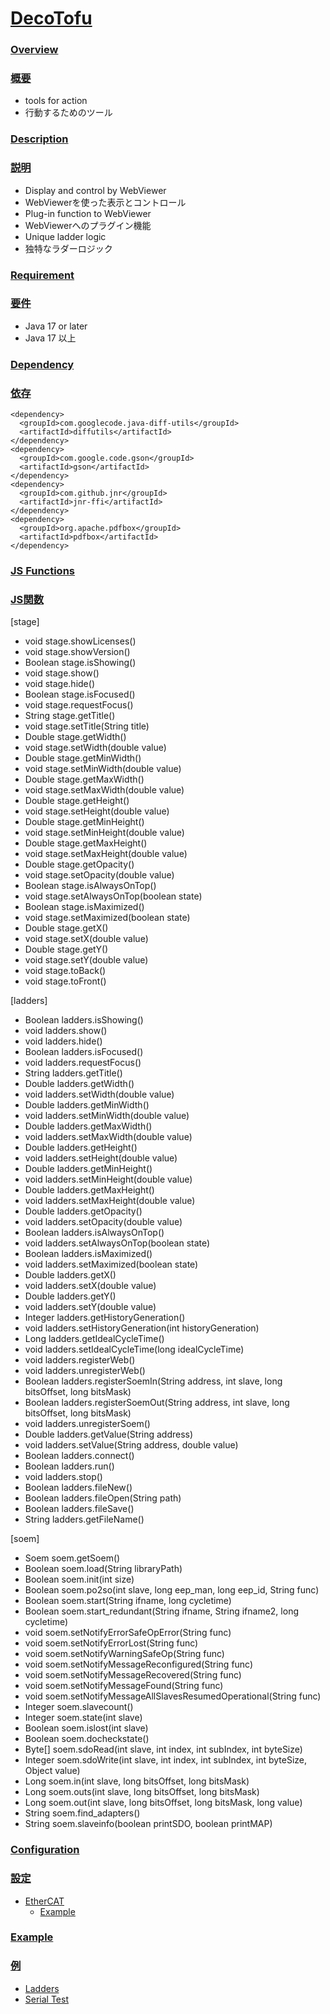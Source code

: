 # <u>DecoTofu</u>
### <u>Overview</u>

### <u>概要</u>

 * tools for action
 * 行動するためのツール
### <u>Description</u>

### <u>説明</u>

 * Display and control by WebViewer
 * WebViewerを使った表示とコントロール
 * Plug-in function to WebViewer
 * WebViewerへのプラグイン機能
 * Unique ladder logic
 * 独特なラダーロジック
### <u>Requirement</u>

### <u>要件</u>

 * Java 17 or later
 * Java 17 以上
### <u>Dependency</u>

### <u>依存</u>

    <dependency>
      <groupId>com.googlecode.java-diff-utils</groupId>
      <artifactId>diffutils</artifactId>
    </dependency>
    <dependency>
      <groupId>com.google.code.gson</groupId>
      <artifactId>gson</artifactId>
    </dependency>
    <dependency>
      <groupId>com.github.jnr</groupId>
      <artifactId>jnr-ffi</artifactId>
    </dependency>
    <dependency>
      <groupId>org.apache.pdfbox</groupId>
      <artifactId>pdfbox</artifactId>
    </dependency>
### <u>JS Functions</u>

### <u>JS関数</u>

[stage]

* void stage.showLicenses()
* void stage.showVersion()
* Boolean stage.isShowing()
* void stage.show()
* void stage.hide()
* Boolean stage.isFocused()
* void stage.requestFocus()
* String stage.getTitle()
* void stage.setTitle(String title)
* Double stage.getWidth()
* void stage.setWidth(double value)
* Double stage.getMinWidth()
* void stage.setMinWidth(double value)
* Double stage.getMaxWidth()
* void stage.setMaxWidth(double value)
* Double stage.getHeight()
* void stage.setHeight(double value)
* Double stage.getMinHeight()
* void stage.setMinHeight(double value)
* Double stage.getMaxHeight()
* void stage.setMaxHeight(double value)
* Double stage.getOpacity()
* void stage.setOpacity(double value)
* Boolean stage.isAlwaysOnTop()
* void stage.setAlwaysOnTop(boolean state)
* Boolean stage.isMaximized()
* void stage.setMaximized(boolean state)
* Double stage.getX()
* void stage.setX(double value)
* Double stage.getY()
* void stage.setY(double value)
* void stage.toBack()
* void stage.toFront()

  
  

[ladders] 

* Boolean ladders.isShowing()
* void ladders.show()
* void ladders.hide()
* Boolean ladders.isFocused()
* void ladders.requestFocus()
* String ladders.getTitle()
* Double ladders.getWidth()
* void ladders.setWidth(double value)
* Double ladders.getMinWidth()
* void ladders.setMinWidth(double value)
* Double ladders.getMaxWidth()
* void ladders.setMaxWidth(double value)
* Double ladders.getHeight()
* void ladders.setHeight(double value)
* Double ladders.getMinHeight()
* void ladders.setMinHeight(double value)
* Double ladders.getMaxHeight()
* void ladders.setMaxHeight(double value)
* Double ladders.getOpacity()
* void ladders.setOpacity(double value)
* Boolean ladders.isAlwaysOnTop()
* void ladders.setAlwaysOnTop(boolean state)
* Boolean ladders.isMaximized()
* void ladders.setMaximized(boolean state)
* Double ladders.getX()
* void ladders.setX(double value)
* Double ladders.getY()
* void ladders.setY(double value)
* Integer ladders.getHistoryGeneration()
* void ladders.setHistoryGeneration(int historyGeneration)
* Long ladders.getIdealCycleTime()
* void ladders.setIdealCycleTime(long idealCycleTime)
* void ladders.registerWeb()
* void ladders.unregisterWeb()
* Boolean ladders.registerSoemIn(String address, int slave, long bitsOffset, long bitsMask)
* Boolean ladders.registerSoemOut(String address, int slave, long bitsOffset, long bitsMask)
* void ladders.unregisterSoem()
* Double ladders.getValue(String address)
* void ladders.setValue(String address, double value)
* Boolean ladders.connect()
* Boolean ladders.run()
* void ladders.stop()
* Boolean ladders.fileNew()
* Boolean ladders.fileOpen(String path)
* Boolean ladders.fileSave()
* String ladders.getFileName()



[soem]

* Soem soem.getSoem()
* Boolean soem.load(String libraryPath)
* Boolean soem.init(int size)
* Boolean soem.po2so(int slave, long eep_man, long eep_id, String func)
* Boolean soem.start(String ifname, long cycletime)
* Boolean soem.start_redundant(String ifname, String ifname2, long cycletime)
* void soem.setNotifyErrorSafeOpError(String func)
* void soem.setNotifyErrorLost(String func)
* void soem.setNotifyWarningSafeOp(String func)
* void soem.setNotifyMessageReconfigured(String func)
* void soem.setNotifyMessageRecovered(String func)
* void soem.setNotifyMessageFound(String func)
* void soem.setNotifyMessageAllSlavesResumedOperational(String func)
* Integer soem.slavecount()
* Integer soem.state(int slave)
* Boolean soem.islost(int slave)
* Boolean soem.docheckstate()
* Byte[] soem.sdoRead(int slave, int index, int subIndex, int byteSize)
* Integer soem.sdoWrite(int slave, int index, int subIndex, int byteSize, Object value)
* Long soem.in(int slave, long bitsOffset, long bitsMask)
* Long soem.outs(int slave, long bitsOffset, long bitsMask)
* Long soem.out(int slave, long bitsOffset, long bitsMask, long value)
* String soem.find_adapters()
* String soem.slaveinfo(boolean printSDO, boolean printMAP)
### <u>Configuration</u>

### <u>設定</u>

- [EtherCAT](https://github.com/mizoguch-ken/GcodeFX/wiki/EtherCAT)
  - [Example](https://github.com/mizoguch-ken/GcodeFX/wiki/EtherCAT#example)

### <u>Example</u>

### <u>例</u>

- [Ladders](https://github.com/mizoguch-ken/DecoTofu/wiki/Ladders)
- [Serial Test](https://github.com/mizoguch-ken/DecoTofu/wiki/SerialTest)

